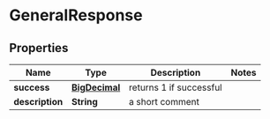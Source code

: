 
# GeneralResponse

## Properties
Name | Type | Description | Notes
------------ | ------------- | ------------- | -------------
**success** | [**BigDecimal**](BigDecimal.md) | returns 1 if successful | 
**description** | **String** | a short comment | 




